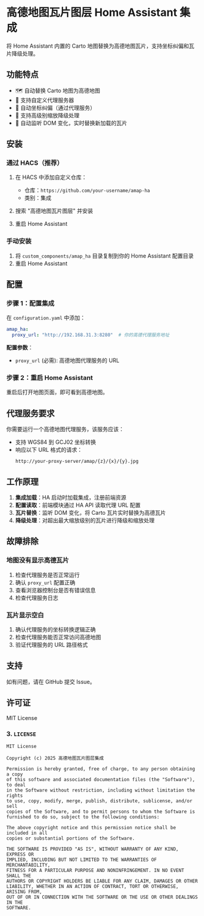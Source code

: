 

# 高德地图瓦片图层 Home Assistant 集成

将 Home Assistant 内置的 Carto 地图替换为高德地图瓦片，支持坐标纠偏和瓦片降级处理。

## 功能特点

- 🗺️ 自动替换 Carto 地图为高德地图
- 🔧 支持自定义代理服务器
- 📍 自动坐标纠偏（通过代理服务）
- 🎯 支持高级别缩放降级处理
- 🔄 自动监听 DOM 变化，实时替换新加载的瓦片

## 安装

### 通过 HACS（推荐）

1. 在 HACS 中添加自定义仓库：
   - 仓库：`https://github.com/your-username/amap-ha`
   - 类别：集成

2. 搜索 "高德地图瓦片图层" 并安装

3. 重启 Home Assistant

### 手动安装

1. 将 `custom_components/amap_ha` 目录复制到你的 Home Assistant 配置目录
2. 重启 Home Assistant

## 配置

### 步骤 1：配置集成

在 `configuration.yaml` 中添加：

```yaml
amap_ha:
  proxy_url: "http://192.168.31.3:8280"  # 你的高德代理服务地址
```

**配置参数**：
- `proxy_url` (必需): 高德地图代理服务的 URL

### 步骤 2：重启 Home Assistant

重启后打开地图页面，即可看到高德地图。

## 代理服务要求

你需要运行一个高德地图代理服务，该服务应该：

- 支持 WGS84 到 GCJ02 坐标转换
- 响应以下 URL 格式的请求：
  ```
  http://your-proxy-server/amap/{z}/{x}/{y}.jpg
  ```

## 工作原理

1. **集成加载**：HA 启动时加载集成，注册前端资源
2. **配置读取**：前端模块通过 HA API 读取代理 URL 配置
3. **瓦片替换**：监听 DOM 变化，将 Carto 瓦片实时替换为高德瓦片
4. **降级处理**：对超出最大缩放级别的瓦片进行降级和缩放处理

## 故障排除

### 地图没有显示高德瓦片

1. 检查代理服务是否正常运行
2. 确认 `proxy_url` 配置正确
3. 查看浏览器控制台是否有错误信息
4. 检查代理服务日志

### 瓦片显示空白

1. 确认代理服务的坐标转换逻辑正确
2. 检查代理服务能否正常访问高德地图
3. 验证代理服务的 URL 路径格式

## 支持

如有问题，请在 GitHub 提交 Issue。



## 许可证

MIT License

### 3. `LICENSE`
```text
MIT License

Copyright (c) 2025 高德地图瓦片图层集成

Permission is hereby granted, free of charge, to any person obtaining a copy
of this software and associated documentation files (the "Software"), to deal
in the Software without restriction, including without limitation the rights
to use, copy, modify, merge, publish, distribute, sublicense, and/or sell
copies of the Software, and to permit persons to whom the Software is
furnished to do so, subject to the following conditions:

The above copyright notice and this permission notice shall be included in all
copies or substantial portions of the Software.

THE SOFTWARE IS PROVIDED "AS IS", WITHOUT WARRANTY OF ANY KIND, EXPRESS OR
IMPLIED, INCLUDING BUT NOT LIMITED TO THE WARRANTIES OF MERCHANTABILITY,
FITNESS FOR A PARTICULAR PURPOSE AND NONINFRINGEMENT. IN NO EVENT SHALL THE
AUTHORS OR COPYRIGHT HOLDERS BE LIABLE FOR ANY CLAIM, DAMAGES OR OTHER
LIABILITY, WHETHER IN AN ACTION OF CONTRACT, TORT OR OTHERWISE, ARISING FROM,
OUT OF OR IN CONNECTION WITH THE SOFTWARE OR THE USE OR OTHER DEALINGS IN THE
SOFTWARE.
```
